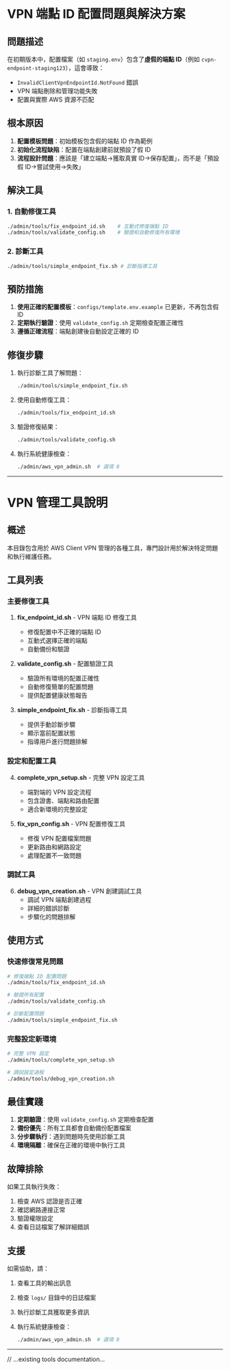 # VPN 端點 ID 配置問題與解決方案

## 問題描述

在初期版本中，配置檔案（如 `staging.env`）包含了**虛假的端點 ID**（例如 `cvpn-endpoint-staging123`），這會導致：

- `InvalidClientVpnEndpointId.NotFound` 錯誤
- VPN 端點刪除和管理功能失敗
- 配置與實際 AWS 資源不匹配

## 根本原因

1. **配置模板問題**：初始模板包含假的端點 ID 作為範例
2. **初始化流程缺陷**：配置在端點創建前就預設了假 ID
3. **流程設計問題**：應該是「建立端點→獲取真實 ID→保存配置」，而不是「預設假 ID→嘗試使用→失敗」

## 解決工具

### 1. 自動修復工具

```bash
./admin/tools/fix_endpoint_id.sh    # 互動式修復端點 ID
./admin/tools/validate_config.sh    # 驗證和自動修復所有環境
```

### 2. 診斷工具

```bash
./admin/tools/simple_endpoint_fix.sh # 診斷指導工具
```

## 預防措施

1. **使用正確的配置模板**：`configs/template.env.example` 已更新，不再包含假 ID
2. **定期執行驗證**：使用 `validate_config.sh` 定期檢查配置正確性
3. **遵循正確流程**：端點創建後自動設定正確的 ID

## 修復步驟

1. 執行診斷工具了解問題：

   ```bash
   ./admin/tools/simple_endpoint_fix.sh
   ```

2. 使用自動修復工具：

   ```bash
   ./admin/tools/fix_endpoint_id.sh
   ```

3. 驗證修復結果：

   ```bash
   ./admin/tools/validate_config.sh
   ```

4. 執行系統健康檢查：

   ```bash
   ./admin/aws_vpn_admin.sh  # 選項 8
   ```

---

# VPN 管理工具說明

## 概述

本目錄包含用於 AWS Client VPN 管理的各種工具，專門設計用於解決特定問題和執行維護任務。

## 工具列表

### 主要修復工具

1. **fix_endpoint_id.sh** - VPN 端點 ID 修復工具
   - 修復配置中不正確的端點 ID
   - 互動式選擇正確的端點
   - 自動備份和驗證

2. **validate_config.sh** - 配置驗證工具
   - 驗證所有環境的配置正確性
   - 自動修復簡單的配置問題
   - 提供配置健康狀態報告

3. **simple_endpoint_fix.sh** - 診斷指導工具
   - 提供手動診斷步驟
   - 顯示當前配置狀態
   - 指導用戶進行問題排解

### 設定和配置工具

4. **complete_vpn_setup.sh** - 完整 VPN 設定工具
   - 端對端的 VPN 設定流程
   - 包含證書、端點和路由配置
   - 適合新環境的完整設定

5. **fix_vpn_config.sh** - VPN 配置修復工具
   - 修復 VPN 配置檔案問題
   - 更新路由和網路設定
   - 處理配置不一致問題

### 調試工具

6. **debug_vpn_creation.sh** - VPN 創建調試工具
   - 調試 VPN 端點創建過程
   - 詳細的錯誤診斷
   - 步驟化的問題排解

## 使用方式

### 快速修復常見問題

```bash
# 修復端點 ID 配置問題
./admin/tools/fix_endpoint_id.sh

# 驗證所有配置
./admin/tools/validate_config.sh

# 診斷配置問題
./admin/tools/simple_endpoint_fix.sh
```

### 完整設定新環境

```bash
# 完整 VPN 設定
./admin/tools/complete_vpn_setup.sh

# 調試設定過程
./admin/tools/debug_vpn_creation.sh
```

## 最佳實踐

1. **定期驗證**：使用 `validate_config.sh` 定期檢查配置
2. **備份優先**：所有工具都會自動備份配置檔案
3. **分步驟執行**：遇到問題時先使用診斷工具
4. **環境隔離**：確保在正確的環境中執行工具

## 故障排除

如果工具執行失敗：

1. 檢查 AWS 認證是否正確
2. 確認網路連接正常
3. 驗證權限設定
4. 查看日誌檔案了解詳細錯誤

## 支援

如需協助，請：

1. 查看工具的輸出訊息
2. 檢查 `logs/` 目錄中的日誌檔案
3. 執行診斷工具獲取更多資訊

4. 執行系統健康檢查：
   ```bash
   ./admin/aws_vpn_admin.sh  # 選項 8
   ```

---

// ...existing tools documentation...